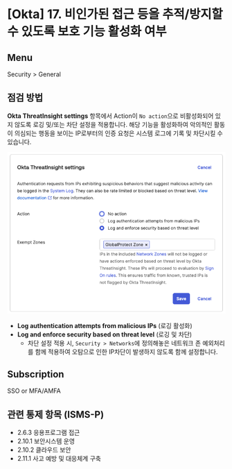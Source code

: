 # [Okta] 17. 비인가된 접근 등을 추적/방지할 수 있도록 보호 기능 활성화 여부

## Menu 
Security > General 

## 점검 방법 
**Okta ThreatInsight settings** 항목에서 Action이 `No action`으로 비활성화되어 있지 않도록 로깅 및/또는 차단 설정을 적용합니다. 해당 기능을 활성화하여 악의적인 활동이 의심되는 행동을 보이는 IP로부터의 인증 요청은 시스템 로그에 기록 및 차단시킬 수 있습니다.

![Okta ThreatInsight](images/okta-threatinsight.png)

- **Log authentication attempts from malicious IPs** (로깅 활성화) 
- **Log and enforce security based on threat level** (로깅 및 차단)
    - 차단 설정 적용 시, `Security > Networks`에 정의해놓은 네트워크 존 예외처리를 함께 적용하여 오탐으로 인한 IP차단이 발생하지 않도록 함께 설정합니다. 

## Subscription 
SSO or MFA/AMFA

## 관련 통제 항목 (ISMS-P)
- 2.6.3 응용프로그램 접근
- 2.10.1 보안시스템 운영
- 2.10.2 클라우드 보안
- 2.11.1 사고 예방 및 대응체계 구축
